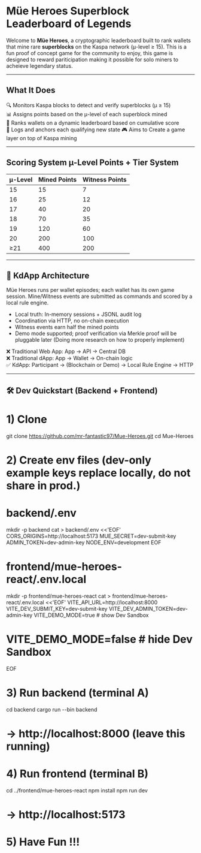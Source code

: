 # Müe Heroes Superblock Leaderboard of Legends

Welcome to **Müe Heroes**, a cryptographic leaderboard built to rank wallets that mine rare **superblocks** on the Kaspa network (μ-level ≥ 15). This is a fun proof of concept game for the community to enjoy, this game is designed to reward pariticipation making it possible for solo miners to acheieve legendary status. 

---

## What It Does

🔍 Monitors Kaspa blocks to detect and verify superblocks (μ ≥ 15)  
📊 Assigns points based on the μ-level of each superblock mined  
🏅 Ranks wallets on a dynamic leaderboard based on cumulative score   
📡 Logs and anchors each qualifying new state
🎮 Aims to Create a game layer on top of Kaspa mining

---

## Scoring System μ-Level Points + Tier System

| μ-Level | Mined Points | Witness Points |
| ------- | ------------ | -------------- |
|    15   |           15 |              7 |
|    16   |           25 |             12 |
|    17   |           40 |             20 |
|    18   |           70 |             35 |
|    19   |          120 |             60 |
|    20   |          200 |            100 |
|   ≥21   |          400 |            200 |

---

## 🧠 KdApp Architecture

Müe Heroes runs per wallet episodes; each wallet has its own game session.
Mine/Witness events are submitted as commands and scored by a local rule engine.

- Local truth: In-memory sessions + JSONL audit log
- Coordination via HTTP, no on-chain execution
- Witness events earn half the mined points
- Demo mode supported; proof verification via Merkle proof will be pluggable later (Doing more research on how to properly implement)

❌ Traditional Web App: App → API → Central DB  
❌ Traditional dApp: App → Wallet → On-chain logic  
✅ KdApp: Participant → (Blockchain or Demo) → Local Rule Engine → HTTP

---

## 🛠 Dev Quickstart (Backend + Frontend)

# 1) Clone
git clone https://github.com/mr-fantastic97/Mue-Heroes.git
cd Mue-Heroes

# 2) Create env files (dev-only example keys replace locally, do not share in prod.)

# backend/.env
mkdir -p backend
cat > backend/.env <<'EOF'
CORS_ORIGINS=http://localhost:5173
MUE_SECRET=dev-submit-key
ADMIN_TOKEN=dev-admin-key
NODE_ENV=development
EOF

# frontend/mue-heroes-react/.env.local
mkdir -p frontend/mue-heroes-react
cat > frontend/mue-heroes-react/.env.local <<'EOF'
VITE_API_URL=http://localhost:8000
VITE_DEV_SUBMIT_KEY=dev-submit-key
VITE_DEV_ADMIN_TOKEN=dev-admin-key
VITE_DEMO_MODE=true     # show Dev Sandbox
# VITE_DEMO_MODE=false  # hide Dev Sandbox
EOF

# 3) Run backend (terminal A)
cd backend
cargo run --bin backend
# -> http://localhost:8000  (leave this running)

# 4) Run frontend (terminal B)
cd ../frontend/mue-heroes-react
npm install
npm run dev
# -> http://localhost:5173

# 5) Have Fun !!!
